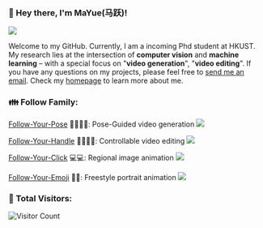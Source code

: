 ### 👋 Hey there, I'm MaYue(马跃)!
[![](https://img.shields.io/badge/Homepage-blue??&style=flat-square&logo=google-chrome&logoColor=white)](https://mayuelala.github.io/)


Welcome to my GitHub. Currently, I am  a incoming Phd student at HKUST. My research lies at the intersection of **computer vision** and **machine learning** – with a special focus on "**video generation**", "**video editing**". If you have any questions on my projects, please feel free to [send me an email](mailto:mayuefighting@gmail.com). Check my [homepage]( https://mayuelala.github.io/) to learn more about me.


### 👪 Follow Family:
[Follow-Your-Pose](https://github.com/mayuelala/FollowYourPose) 💃🏻💃🏻: Pose-Guided video generation <img src="https://img.shields.io/github/stars/mayuelala/FollowYourPose?style=social" />

[Follow-Your-Handle](https://github.com/mayuelala/FollowYourHandle) ✍🏻✍🏻: Controllable video editing <img src="https://img.shields.io/github/stars/mayuelala/FollowYourHandle?style=social" />

[Follow-Your-Click](https://github.com/mayuelala/FollowYourClick) 💻💻: Regional image animation <img src="https://img.shields.io/github/stars/mayuelala/FollowYourClick?style=social" />

[Follow-Your-Emoji](https://github.com/mayuelala) 🤪🤪: Freestyle portrait animation <img src="https://img.shields.io/github/stars/mayuelala/FollowYourEmoji?style=social" />
 
### 🚀 Total Visitors:

![Visitor Count](https://profile-counter.glitch.me/mayuelala/count.svg)

